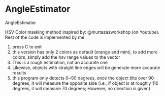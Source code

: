 # AngleEstimator
AngleEstimator

HSV Color masking method inspired by: @murtazasworkshop (on Youtube).
Rest of the code is implemented by me

1. press C to exit
2. this version has only 2 colors as default (orange and mint), to add more colors, simply add the hsv range values to the vector
3. This is a rough estimation, not an accurate one
4. Likewise, objects with straight line edges will be generate more accurate results
5. this program only detects 0~90 degrees, once the object tilts over 90 degrees, it will measure the opposite side
(i.e., if object is at roughly 110 degrees, it will measure 70 degrees; However, no direction is given)
